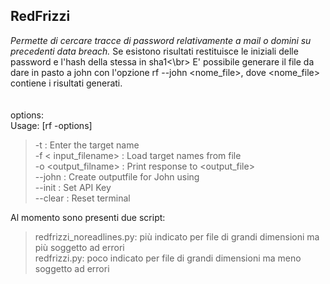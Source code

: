 ## RedFrizzi
*Permette di cercare tracce di password relativamente a mail o domini su precedenti data breach.*
Se esistono risultati restituisce le iniziali delle password e l'hash della stessa in sha1<\br>
E' possibile generare il file da dare in pasto a john con l'opzione rf --john <nome_file>, dove <nome_file> contiene i risultati generati. </br>
</br>
</br>
options:
</br>
Usage: [rf -options]
</br>
> -t <target> : Enter the target name </br>
> -f < input_filename> : Load target names from file </br>
> -o <output_filname> : Print response to <output_file> </br>
> --john <inputfile>: Create outputfile for John using <inputfile> </br>
> --init : Set API Key </br>
> --clear : Reset terminal </br>

Al momento sono presenti due script: </br>
> redfrizzi_noreadlines.py: più indicato per file di grandi dimensioni ma più soggetto ad errori </br>
> redfrizzi.py: poco indicato per file di grandi dimensioni ma meno soggetto ad errori
